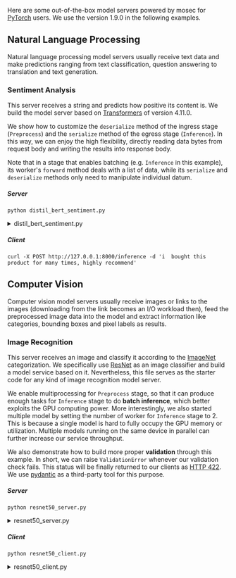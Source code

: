 Here are some out-of-the-box model servers powered by mosec for [PyTorch](https://pytorch.org/) users. We use the version 1.9.0 in the following examples.


## Natural Language Processing
Natural language processing model servers usually receive text data and make predictions ranging from text classification, question answering to translation and text generation.

### Sentiment Analysis
This server receives a string and predicts how positive its content is. We build the model server based on [Transformers](https://github.com/huggingface/transformers) of version 4.11.0.

We show how to customize the `deserialize` method of the ingress stage (`Preprocess`) and the `serialize` method of the egress stage (`Inference`). In this way, we can enjoy the high flexibility, directly reading data bytes from request body and writing the results into response body.

Note that in a stage that enables batching (e.g. `Inference` in this example), its worker's `forward` method deals with a list of data, while its `serialize` and `deserialize` methods only need to manipulate individual datum.

##### Server
    python distil_bert_sentiment.py
<details>
<summary>distil_bert_sentiment.py</summary>
```python
--8<-- "examples/distil_bert_server_pytorch.py"
```
</details>

##### Client
    curl -X POST http://127.0.0.1:8000/inference -d 'i  bought this product for many times, highly recommend'


## Computer Vision
Computer vision model servers usually receive images or links to the images (downloading from the link becomes an I/O workload then), feed the preprocessed image data into the model and extract information like categories, bounding boxes and pixel labels as results.

### Image Recognition
This server receives an image and classify it according to the [ImageNet](https://www.image-net.org/) categorization. We specifically use [ResNet](https://arxiv.org/abs/1512.03385) as an image classifier and build a model service based on it. Nevertheless, this file serves as the starter code for any kind of image recognition model server.

We enable multiprocessing for `Preprocess` stage, so that it can produce enough tasks for `Inference` stage to do **batch inference**, which better exploits the GPU computing power. More interestingly, we also started multiple model by setting the number of worker for `Inference` stage to 2. This is because a single model is hard to fully occupy the GPU memory or utilization. Multiple models running on the same device in parallel can further increase our service throughput.

We also demonstrate how to build more proper **validation** through this example. In short, we can raise `ValidationError` whenever our validation check fails. This status will be finally returned to our clients as [HTTP 422](https://developer.mozilla.org/en-US/docs/Web/HTTP/Status/422). We use [pydantic](https://pydantic-docs.helpmanual.io/) as a third-party tool for this purpose.

##### Server
    python resnet50_server.py
<details>
<summary>resnet50_server.py</summary>
```python
--8<-- "examples/resnet50_server_pytorch.py"
```
</details>

##### Client
    python resnet50_client.py
<details>
<summary>resnet50_client.py</summary>
```python
--8<-- "examples/resnet50_client.py"
```
</details>
